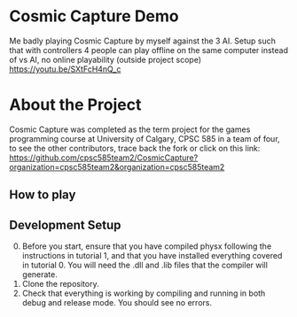 # Cosmic Capture Demo
Me badly playing Cosmic Capture by myself against the 3 AI. Setup such that with controllers 4 people can play offline on the same computer instead of vs AI, no online playability (outside project scope)
https://youtu.be/SXtFcH4nQ_c

# About the Project
Cosmic Capture was completed as the term project for the games programming course at University of Calgary, CPSC 585 in a team of four, to see the other contributors, trace back the fork or click on this link: https://github.com/cpsc585team2/CosmicCapture?organization=cpsc585team2&organization=cpsc585team2

## How to play

## Development Setup
0. Before you start, ensure that you have compiled physx following the instructions in tutorial 1, and that you have installed everything covered in tutorial 0. You will need the .dll and .lib files that the compiler will generate.
1. Clone the repository.
2. Check that everything is working by compiling and running in both debug and release mode. You should see no errors.
